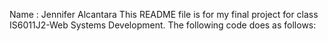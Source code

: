 Name : Jennifer Alcantara This README file is for my final project for class IS6011J2-Web Systems Development.
The following code does as follows:
